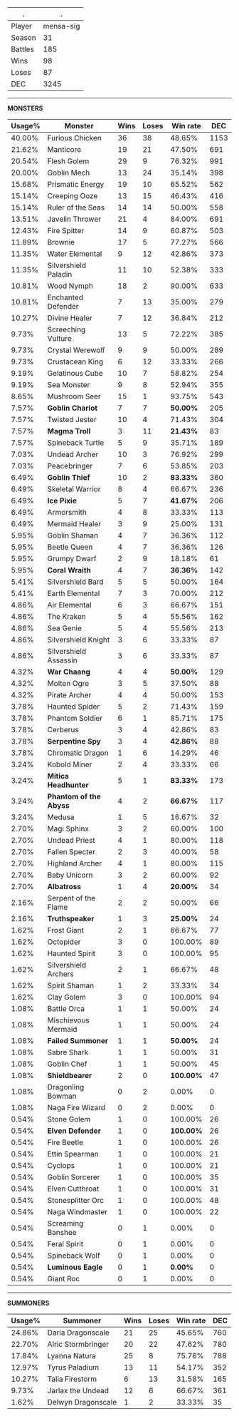 .|.
|-|-
Player|mensa-sig
Season|31
Battles|185
Wins|98
Loses|87
DEC|3245

---
**MONSTERS**

Usage%|Monster|Wins|Loses|Win rate|DEC|
-|-|-|-|-|-|
40.00%|Furious Chicken|36|38|48.65%|1153|
21.62%|Manticore|19|21|47.50%|691|
20.54%|Flesh Golem|29|9|76.32%|991|
20.00%|Goblin Mech|13|24|35.14%|398|
15.68%|Prismatic Energy|19|10|65.52%|562|
15.14%|Creeping Ooze|13|15|46.43%|416|
15.14%|Ruler of the Seas|14|14|50.00%|558|
13.51%|Javelin Thrower|21|4|84.00%|691|
12.43%|Fire Spitter|14|9|60.87%|503|
11.89%|Brownie|17|5|77.27%|566|
11.35%|Water Elemental|9|12|42.86%|373|
11.35%|Silvershield Paladin|11|10|52.38%|333|
10.81%|Wood Nymph|18|2|90.00%|633|
10.81%|Enchanted Defender|7|13|35.00%|279|
10.27%|Divine Healer|7|12|36.84%|212|
9.73%|Screeching Vulture|13|5|72.22%|385|
9.73%|Crystal Werewolf|9|9|50.00%|289|
9.73%|Crustacean King|6|12|33.33%|266|
9.19%|Gelatinous Cube|10|7|58.82%|254|
9.19%|Sea Monster|9|8|52.94%|355|
8.65%|Mushroom Seer|15|1|93.75%|543|
7.57%|**Goblin Chariot**|7|7|**50.00%**|205|
7.57%|Twisted Jester|10|4|71.43%|304|
7.57%|**Magma Troll**|3|11|**21.43%**|83|
7.57%|Spineback Turtle|5|9|35.71%|189|
7.03%|Undead Archer|10|3|76.92%|299|
7.03%|Peacebringer|7|6|53.85%|203|
6.49%|**Goblin Thief**|10|2|**83.33%**|360|
6.49%|Skeletal Warrior|8|4|66.67%|236|
6.49%|**Ice Pixie**|5|7|**41.67%**|206|
6.49%|Armorsmith|4|8|33.33%|113|
6.49%|Mermaid Healer|3|9|25.00%|131|
5.95%|Goblin Shaman|4|7|36.36%|112|
5.95%|Beetle Queen|4|7|36.36%|126|
5.95%|Grumpy Dwarf|2|9|18.18%|61|
5.95%|**Coral Wraith**|4|7|**36.36%**|142|
5.41%|Silvershield Bard|5|5|50.00%|164|
5.41%|Earth Elemental|7|3|70.00%|212|
4.86%|Air Elemental|6|3|66.67%|151|
4.86%|The Kraken|5|4|55.56%|162|
4.86%|Sea Genie|5|4|55.56%|213|
4.86%|Silvershield Knight|3|6|33.33%|87|
4.86%|Silvershield Assassin|3|6|33.33%|87|
4.32%|**War Chaang**|4|4|**50.00%**|129|
4.32%|Molten Ogre|3|5|37.50%|88|
4.32%|Pirate Archer|4|4|50.00%|153|
3.78%|Haunted Spider|5|2|71.43%|159|
3.78%|Phantom Soldier|6|1|85.71%|175|
3.78%|Cerberus|3|4|42.86%|83|
3.78%|**Serpentine Spy**|3|4|**42.86%**|88|
3.78%|Chromatic Dragon|1|6|14.29%|46|
3.24%|Kobold Miner|2|4|33.33%|66|
3.24%|**Mitica Headhunter**|5|1|**83.33%**|173|
3.24%|**Phantom of the Abyss**|4|2|**66.67%**|117|
3.24%|Medusa|1|5|16.67%|32|
2.70%|Magi Sphinx|3|2|60.00%|100|
2.70%|Undead Priest|4|1|80.00%|118|
2.70%|Fallen Specter|2|3|40.00%|58|
2.70%|Highland Archer|4|1|80.00%|115|
2.70%|Baby Unicorn|3|2|60.00%|92|
2.70%|**Albatross**|1|4|**20.00%**|34|
2.16%|Serpent of the Flame|2|2|50.00%|66|
2.16%|**Truthspeaker**|1|3|**25.00%**|24|
1.62%|Frost Giant|2|1|66.67%|77|
1.62%|Octopider|3|0|100.00%|89|
1.62%|Haunted Spirit|3|0|100.00%|95|
1.62%|Silvershield Archers|2|1|66.67%|48|
1.62%|Spirit Shaman|1|2|33.33%|34|
1.62%|Clay Golem|3|0|100.00%|94|
1.08%|Battle Orca|1|1|50.00%|24|
1.08%|Mischievous Mermaid|1|1|50.00%|24|
1.08%|**Failed Summoner**|1|1|**50.00%**|24|
1.08%|Sabre Shark|1|1|50.00%|31|
1.08%|Goblin Chef|1|1|50.00%|45|
1.08%|**Shieldbearer**|2|0|**100.00%**|47|
1.08%|Dragonling Bowman|0|2|0.00%|0|
1.08%|Naga Fire Wizard|0|2|0.00%|0|
0.54%|Stone Golem|1|0|100.00%|26|
0.54%|**Elven Defender**|1|0|**100.00%**|26|
0.54%|Fire Beetle|1|0|100.00%|26|
0.54%|Ettin Spearman|1|0|100.00%|21|
0.54%|Cyclops|1|0|100.00%|21|
0.54%|Goblin Sorcerer|1|0|100.00%|35|
0.54%|Elven Cutthroat|1|0|100.00%|31|
0.54%|Stonesplitter Orc|1|0|100.00%|48|
0.54%|Naga Windmaster|1|0|100.00%|22|
0.54%|Screaming Banshee|0|1|0.00%|0|
0.54%|Feral Spirit|0|1|0.00%|0|
0.54%|Spineback Wolf|0|1|0.00%|0|
0.54%|**Luminous Eagle**|0|1|**0.00%**|0|
0.54%|Giant Roc|0|1|0.00%|0|

---
**SUMMONERS**

Usage%|Summoner|Wins|Loses|Win rate|DEC|
-|-|-|-|-|-|
24.86%|Daria Dragonscale|21|25|45.65%|760|
22.70%|Alric Stormbringer|20|22|47.62%|780|
17.84%|Lyanna Natura|25|8|75.76%|788|
12.97%|Tyrus Paladium|13|11|54.17%|352|
10.27%|Talia Firestorm|6|13|31.58%|165|
9.73%|Jarlax the Undead|12|6|66.67%|361|
1.62%|Delwyn Dragonscale|1|2|33.33%|35|
